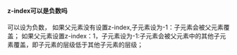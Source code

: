 #### z-index可以是负数吗
可以设为负数，
如果父元素没有设置z-index,子元素设为-1：子元素会被父元素覆盖；
如果父元素设置z-index：1，子元素设为-1:子元素会被父元素中的其他子元素覆盖，即子元素的层级低于其他子元素的层级；